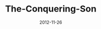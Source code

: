 ---
layout: music 
title: "The-Conquering-Son"
series: "The Awaited Son"
date: 2012-11-26 
description: "For thousands of years, the Jewish people waited for Him--the Son of the King-to come set them free. He became a legend whispered through the generations--a riddle recited by the mystics. Some wondered if He was the invention of wishful thinking, or if he would ever arrive. Join us
as we uncover the mystery and character of the long-awaited Son."
audio: "http://www.crossroads.net/players/media/hq/awaitedson_01.mp3"
audio-duration: "45:39"
---
